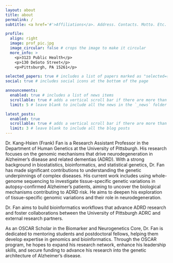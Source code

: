 ```yaml
---
layout: about
title: about
permalink: /
subtitle: <a href='#'>Affiliations</a>. Address. Contacts. Motto. Etc.

profile:
  align: right
  image: prof_pic.jpg
  image_circular: false # crops the image to make it circular
  more_info: >
    <p>3123 Public Health</p>
    <p>130 DeSoto Street</p>
    <p>Pittsburgh, PA 15261</p>

selected_papers: true # includes a list of papers marked as "selected={true}"
social: true # includes social icons at the bottom of the page

announcements:
  enabled: true # includes a list of news items
  scrollable: true # adds a vertical scroll bar if there are more than 3 news items
  limit: 5 # leave blank to include all the news in the `_news` folder

latest_posts:
  enabled: true
  scrollable: true # adds a vertical scroll bar if there are more than 3 new posts items
  limit: 3 # leave blank to include all the blog posts
---
```


Dr. Kang-Hsien (Frank) Fan is a Research Assistant Professor in the Department of Human Genetics at the University of Pittsburgh. His research focuses on the genomic mechanisms that drive neurodegeneration in Alzheimer’s disease and related dementias (ADRD). With a strong background in biostatistics, bioinformatics, and statistical genetics, Dr. Fan has made significant contributions to understanding the genetic underpinnings of complex diseases. His current work includes using whole-genome sequencing to investigate tissue-specific genetic variations in autopsy-confirmed Alzheimer’s patients, aiming to uncover the biological mechanisms contributing to ADRD risk. He aims to deepen his exploration of tissue-specific genomic variations and their role in neurodegeneration.

Dr. Fan aims to build bioinformatics workflows that advance ADRD research and foster collaborations between the University of Pittsburgh ADRC and external research partners.

As an OSCAR Scholar in the Biomarker and Neurogenetics Core, Dr. Fan is dedicated to mentoring students and postdoctoral fellows, helping them develop expertise in genomics and bioinformatics. Through the OSCAR program, he hopes to expand his research network, enhance his leadership skills, and secure funding to advance his research into the genetic architecture of Alzheimer’s disease.
